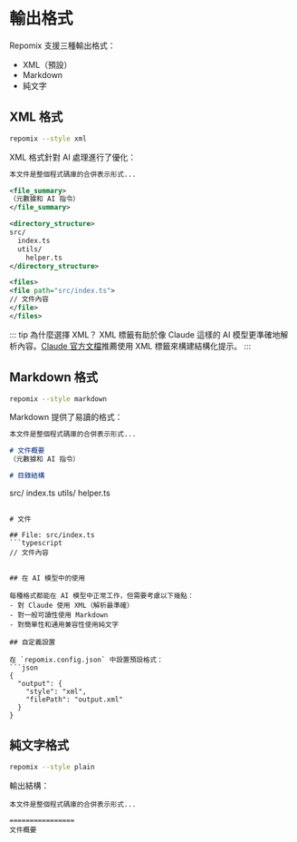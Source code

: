 # 輸出格式

Repomix 支援三種輸出格式：
- XML（預設）
- Markdown
- 純文字

## XML 格式

```bash
repomix --style xml
```

XML 格式針對 AI 處理進行了優化：

```xml
本文件是整個程式碼庫的合併表示形式...

<file_summary>
（元數據和 AI 指令）
</file_summary>

<directory_structure>
src/
  index.ts
  utils/
    helper.ts
</directory_structure>

<files>
<file path="src/index.ts">
// 文件內容
</file>
</files>
```

::: tip 為什麼選擇 XML？
XML 標籤有助於像 Claude 這樣的 AI 模型更準確地解析內容。[Claude 官方文檔](https://docs.anthropic.com/en/docs/build-with-claude/prompt-engineering/use-xml-tags)推薦使用 XML 標籤來構建結構化提示。
:::

## Markdown 格式

```bash
repomix --style markdown
```

Markdown 提供了易讀的格式：

```markdown
本文件是整個程式碼庫的合併表示形式...

# 文件概要
（元數據和 AI 指令）

# 目錄結構
```
src/
index.ts
utils/
helper.ts
```

# 文件

## File: src/index.ts
```typescript
// 文件內容
```
```

## 在 AI 模型中的使用

每種格式都能在 AI 模型中正常工作，但需要考慮以下幾點：
- 對 Claude 使用 XML（解析最準確）
- 對一般可讀性使用 Markdown
- 對簡單性和通用兼容性使用純文字

## 自定義設置

在 `repomix.config.json` 中設置預設格式：
```json
{
  "output": {
    "style": "xml",
    "filePath": "output.xml"
  }
}
```

## 純文字格式

```bash
repomix --style plain
```

輸出結構：
```text
本文件是整個程式碼庫的合併表示形式...

================
文件概要
```
